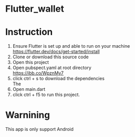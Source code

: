 # Flutter_wallet
# Instruction
1. Ensure Flutter is set up and able to run on your machine
https://flutter.dev/docs/get-started/install
2. Clone or download this source code
3. Open this project
4. Open pubspect.yaml at root directory <br>
https://ibb.co/WpznMy7
5. click  ctrl + s to download the dependencies <br>
The 
6. Open main.dart
7. click ctrl + f5 to run this project.

# Warnining
This app is only support Android